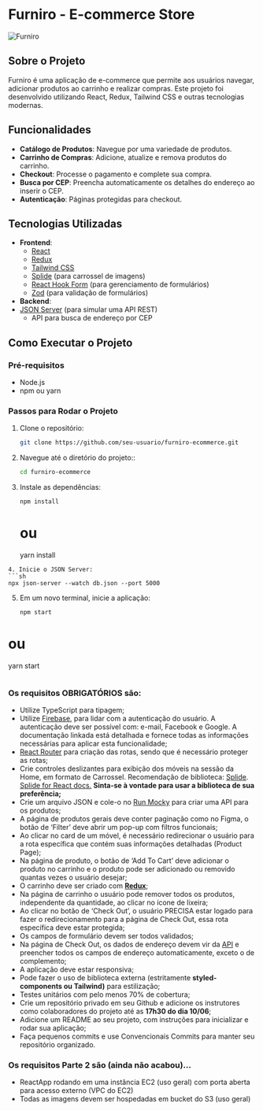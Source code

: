 # Furniro - E-commerce Store

![Furniro](https://furniro-ds.s3.us-east-2.amazonaws.com/utils/logo.svg)

## Sobre o Projeto

Furniro é uma aplicação de e-commerce que permite aos usuários navegar, adicionar produtos ao carrinho e realizar compras. Este projeto foi desenvolvido utilizando React, Redux, Tailwind CSS e outras tecnologias modernas.

## Funcionalidades

- **Catálogo de Produtos**: Navegue por uma variedade de produtos.
- **Carrinho de Compras**: Adicione, atualize e remova produtos do carrinho.
- **Checkout**: Processe o pagamento e complete sua compra.
- **Busca por CEP**: Preencha automaticamente os detalhes do endereço ao inserir o CEP.
- **Autenticação**: Páginas protegidas para checkout.

## Tecnologias Utilizadas

- **Frontend**:
  - [React](https://reactjs.org/)
  - [Redux](https://redux.js.org/)
  - [Tailwind CSS](https://tailwindcss.com/)
  - [Splide](https://splidejs.com/) (para carrossel de imagens)
  - [React Hook Form](https://react-hook-form.com/) (para gerenciamento de formulários)
  - [Zod](https://zod.dev/) (para validação de formulários)
- **Backend**:
- [JSON Server](https://github.com/typicode/json-server) (para simular uma API REST)
  - API para busca de endereço por CEP

## Como Executar o Projeto

### Pré-requisitos

- Node.js
- npm ou yarn

### Passos para Rodar o Projeto

1. Clone o repositório:
   ```sh
   git clone https://github.com/seu-usuario/furniro-ecommerce.git
   ```
2. Navegue até o diretório do projeto::
   ```sh
   cd furniro-ecommerce
   ```
3. Instale as dependências:
   ```sh
   npm install
   ```
   # ou
   yarn install

````
4. Inicie o JSON Server:
```sh
npx json-server --watch db.json --port 5000

````

5. Em um novo terminal, inicie a aplicação:
   ```sh
   npm start
   ```

# ou

yarn start

```

```

### Os requisitos **OBRIGATÓRIOS** são:

- Utilize TypeScript para tipagem;
- Utilize [Firebase](https://firebase.google.com/docs/auth?hl=pt-br), para lidar com a autenticação do usuário. A autenticação deve ser possível com: e-mail, Facebook e Google. A documentação linkada está detalhada e fornece todas as informações necessárias para aplicar esta funcionalidade;
- [React Router](https://reactrouter.com/en/main) para criação das rotas, sendo que é necessário proteger as rotas;
- Crie controles deslizantes para exibição dos móveis na sessão da Home, em formato de Carrossel. Recomendação de biblioteca: [Splide](https://splidejs.com/). [Splide for React docs.](https://splidejs.com/integration/react-splide/) **Sinta-se à vontade para usar a biblioteca de sua preferência;**
- Crie um arquivo JSON e cole-o no [Run Mocky](https://designer.mocky.io/) para criar uma API para os produtos;
- A página de produtos gerais deve conter paginação como no Figma, o botão de ‘Filter’ deve abrir um pop-up com filtros funcionais;
- Ao clicar no card de um móvel, é necessário redirecionar o usuário para a rota específica que contém suas informações detalhadas (Product Page);
- Na página de produto, o botão de ‘Add To Cart’ deve adicionar o produto no carrinho e o produto pode ser adicionado ou removido quantas vezes o usuário desejar;
- O carrinho deve ser criado com [**Redux**](https://redux.js.org/);
- Na página de carrinho o usuário pode remover todos os produtos, independente da quantidade, ao clicar no ícone de lixeira;
- Ao clicar no botão de ‘Check Out’, o usuário PRECISA estar logado para fazer o redirecionamento para a página de Check Out, essa rota específica deve estar protegida;
- Os campos de formulário devem ser todos validados;
- Na página de Check Out, os dados de endereço devem vir da [API](https://viacep.com.br/) e preencher todos os campos de endereço automaticamente, exceto o de complemento;
- A aplicação deve estar responsiva;
- Pode fazer o uso de biblioteca externa (estritamente **styled-components ou Tailwind)** para estilização;
- Testes unitários com pelo menos 70% de cobertura;
- Crie um repositório privado em seu Github e adicione os instrutores como colaboradores do projeto até as **17h30 do dia 10/06**;
- Adicione um README ao seu projeto, com instruções para inicializar e rodar sua aplicação;
- Faça pequenos commits e use Convencionais Commits para manter seu repositório organizado.

### Os requisitos Parte 2 são (ainda não acabou)…

- ReactApp rodando em uma instância EC2 (uso geral) com porta aberta para acesso externo (VPC do EC2)
- Todas as imagens devem ser hospedadas em bucket do S3 (uso geral)